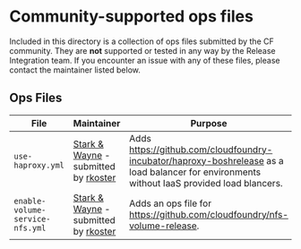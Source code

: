 # Community-supported ops files

Included in this directory is a collection of ops files submitted by the CF community.  They are **not** supported or tested in any way by the Release Integration team.  If you encounter an issue with any of these files, please contact the maintainer listed below.

## Ops Files

| File | Maintainer | Purpose |
| --- | --- | --- |
| `use-haproxy.yml` | [Stark & Wayne](https://www.starkandwayne.com/) - submitted by [rkoster](https://github.com/rkoster) | Adds https://github.com/cloudfoundry-incubator/haproxy-boshrelease as a load balancer for environments without IaaS provided load blancers. |
| `enable-volume-service-nfs.yml` | [Stark & Wayne](https://www.starkandwayne.com/) - submitted by [rkoster](https://github.com/rkoster) | Adds an ops file for https://github.com/cloudfoundry/nfs-volume-release. |
